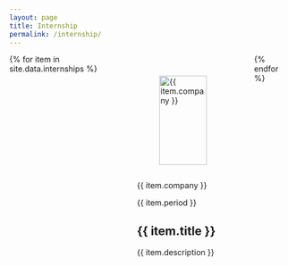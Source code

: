```yaml
---
layout: page
title: Internship
permalink: /internship/
---
```


<style>
  .internship-card {
    margin: 1.5rem;
    height: 100%;
  }

  .internship-card .card {
    height: 100%;
    display: flex;
    flex-direction: column;
  }

  .internship-card .card-content {
    flex-grow: 1;
  }

  .internship-description {
    text-align: left;
  }

  .internship-image {
    width: 100%;
    height: 160px;
    object-fit: cover;
  }
</style>

<div class="columns is-multiline is-variable is-4">
  {% for item in site.data.internships %}
    <div class="column is-one-quarter-desktop is-half-tablet is-full-mobile internship-card">
      <div class="card">
        <figure class="image">
          <img class="internship-image" src="{{ item.image }}" alt="{{ item.company }}">
        </figure>
        <div class="card-content">
          <p class="subtitle is-6 has-text-grey has-text-centered">{{ item.company }}</p>
          <p class="subtitle is-7 has-text-grey-light has-text-centered">{{ item.period }}</p>
          <h2 class="title is-5 has-text-centered">{{ item.title }}</h2>
          <p class="internship-description">{{ item.description }}</p>
        </div>
      </div>
    </div>
  {% endfor %}
</div>
